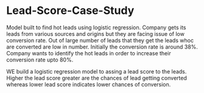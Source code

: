 # Lead-Score-Case-Study
Model built to find hot leads using logistic regression.
Company gets its leads from various sources and origins but they are facing issue of low conversion rate. Out of large number of leads that they get the leads whoc are converted are low in number. Initially the conversion rate is around 38%. Company wants to identify the hot leads in order to increase their conversion rate upto 80%.

WE build a logistic regression model to assing a lead score to the leads. Higher the lead score greater are the chances of lead getting converted whereas lower lead score indicates lower chances of conversion.
